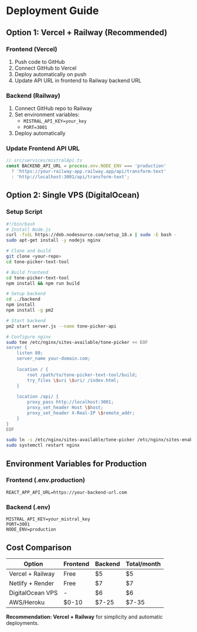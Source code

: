 # Deployment Guide

## Option 1: Vercel + Railway (Recommended)

### Frontend (Vercel)
1. Push code to GitHub
2. Connect GitHub to Vercel
3. Deploy automatically on push
4. Update API URL in frontend to Railway backend URL

### Backend (Railway)
1. Connect GitHub repo to Railway
2. Set environment variables:
   - `MISTRAL_API_KEY=your_key`
   - `PORT=3001`
3. Deploy automatically

### Update Frontend API URL
```typescript
// src/services/mistralApi.ts
const BACKEND_API_URL = process.env.NODE_ENV === 'production' 
  ? 'https://your-railway-app.railway.app/api/transform-text'
  : 'http://localhost:3001/api/transform-text';
```

## Option 2: Single VPS (DigitalOcean)

### Setup Script
```bash
#!/bin/bash
# Install Node.js
curl -fsSL https://deb.nodesource.com/setup_18.x | sudo -E bash -
sudo apt-get install -y nodejs nginx

# Clone and build
git clone <your-repo>
cd tone-picker-text-tool

# Build frontend
cd tone-picker-text-tool
npm install && npm run build

# Setup backend
cd ../backend
npm install
npm install -g pm2

# Start backend
pm2 start server.js --name tone-picker-api

# Configure nginx
sudo tee /etc/nginx/sites-available/tone-picker << EOF
server {
    listen 80;
    server_name your-domain.com;
    
    location / {
        root /path/to/tone-picker-text-tool/build;
        try_files \$uri \$uri/ /index.html;
    }
    
    location /api/ {
        proxy_pass http://localhost:3001;
        proxy_set_header Host \$host;
        proxy_set_header X-Real-IP \$remote_addr;
    }
}
EOF

sudo ln -s /etc/nginx/sites-available/tone-picker /etc/nginx/sites-enabled/
sudo systemctl restart nginx
```

## Environment Variables for Production

### Frontend (.env.production)
```
REACT_APP_API_URL=https://your-backend-url.com
```

### Backend (.env)
```
MISTRAL_API_KEY=your_mistral_key
PORT=3001
NODE_ENV=production
```

## Cost Comparison

| Option | Frontend | Backend | Total/month |
|--------|----------|---------|-------------|
| Vercel + Railway | Free | $5 | $5 |
| Netlify + Render | Free | $7 | $7 |
| DigitalOcean VPS | - | $6 | $6 |
| AWS/Heroku | $0-10 | $7-25 | $7-35 |

**Recommendation: Vercel + Railway** for simplicity and automatic deployments.